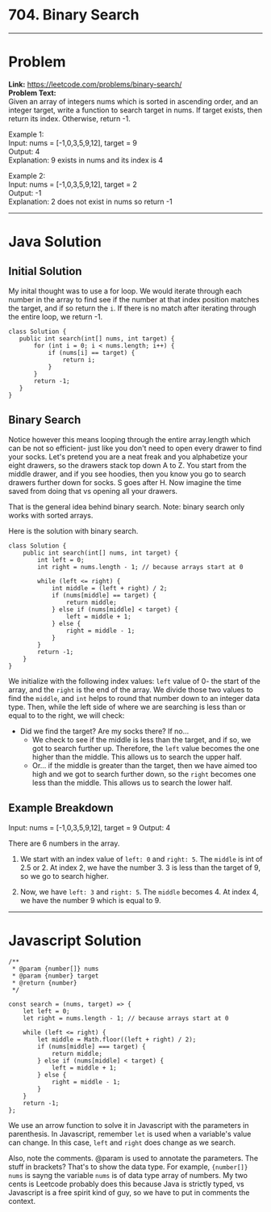 # 704. Binary Search

---

# Problem

**Link:** https://leetcode.com/problems/binary-search/  
**Problem Text:**    
Given an array of integers nums which is sorted in ascending order, and an integer target, write a function to search target in nums. If target exists, then return its index. Otherwise, return -1.

Example 1:  
Input: nums = [-1,0,3,5,9,12], target = 9  
Output: 4  
Explanation: 9 exists in nums and its index is 4  

Example 2:  
Input: nums = [-1,0,3,5,9,12], target = 2  
Output: -1  
Explanation: 2 does not exist in nums so return -1  

---

# Java Solution

## Initial Solution

My inital thought was to use a for loop.
We would iterate through each number in the array to find see if the number at that index position matches the target, and if so return the `i`.
If there is no match after iterating through the entire loop, we return -1.

```
class Solution {
   public int search(int[] nums, int target) {
       for (int i = 0; i < nums.length; i++) {
           if (nums[i] == target) {
               return i;
           }
       }
       return -1;
   }
}
```

## Binary Search

Notice however this means looping through the entire array.length which can be not so efficient- just like you don't need to open every drawer to find your socks.
Let's pretend you are a neat freak and you alphabetize your eight drawers, so the drawers stack top down A to Z. You start from the middle drawer, and if you see hoodies, then you know you go to search drawers further down for socks. S goes after H.
Now imagine the time saved from doing that vs opening all your drawers.

That is the general idea behind binary search. Note: binary search only works with sorted arrays.

Here is the solution with binary search.

```
class Solution {
    public int search(int[] nums, int target) {
        int left = 0;
        int right = nums.length - 1; // because arrays start at 0

        while (left <= right) {
            int middle = (left + right) / 2;
            if (nums[middle] == target) {
                return middle;
            } else if (nums[middle] < target) {
                left = middle + 1;
            } else {
                right = middle - 1;
            }
        }
        return -1;
    }
}
```

We initialize with the following index values: `left` value of 0- the start of the array, and the `right` is the end of the array.
We divide those two values to find the `middle`, and `int` helps to round that number down to an integer data type.
Then, while the left side of where we are searching is less than or equal to to the right, we will check:

- Did we find the target? Are my socks there?
  If no...
  - We check to see if the middle is less than the target, and if so, we got to search further up. Therefore, the `left` value becomes the one higher than the middle. This allows us to search the upper half.
  - Or... if the middle is greater than the target, then we have aimed too high and we got to search further down, so the `right` becomes one less than the middle. This allows us to search the lower half.


## Example Breakdown 
Input: nums = [-1,0,3,5,9,12], target = 9
Output: 4

There are 6 numbers in the array.
1. We start with an index value of `left: 0` and `right: 5`. The `middle` is int of 2.5 or 2. 
At index 2, we have the number 3.
3 is less than the target of 9, so we go to search higher.

2. Now, we have `left: 3` and `right: 5`.  The `middle` becomes 4. 
At index 4, we have the number 9 which is equal to 9. 


---

# Javascript Solution

```
/**
 * @param {number[]} nums
 * @param {number} target
 * @return {number}
 */

const search = (nums, target) => {
    let left = 0;
    let right = nums.length - 1; // because arrays start at 0

    while (left <= right) {
        let middle = Math.floor((left + right) / 2);
        if (nums[middle] === target) {
            return middle;
        } else if (nums[middle] < target) {
            left = middle + 1;
        } else {
            right = middle - 1;
        }
    }
    return -1;
};

```
We use an arrow function to solve it in Javascript with the parameters in parenthesis. 
In Javascript, remember `let` is used when a variable's value can change. In this case, `left` and `right` does change as we search. 

Also, note the comments. @param is used to annotate the parameters. The stuff in brackets? That's to show the data type. For example, `{number[]} nums` is sayng the variable `nums` is of data type array of numbers. My two cents is Leetcode probably does this because Java is strictly typed, vs Javascript is a free spirit kind of guy, so we have to put in comments the context. 